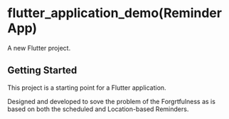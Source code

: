 # flutter_application_demo(Reminder App)

A new Flutter project.

## Getting Started

This project is a starting point for a Flutter application.

Designed and developed to sove the problem of the Forgrtfulness as is based on 
both the scheduled and Location-based Reminders.
